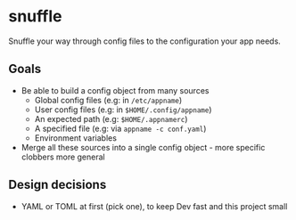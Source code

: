 # snuffle

Snuffle your way through config files to the configuration your app needs.

## Goals

* Be able to build a config object from many sources
    * Global config files (e.g: in `/etc/appname`)
    * User config files (e.g: in `$HOME/.config/appname`)
    * An expected path (e.g: `$HOME/.appnamerc`)
    * A specified file (e.g: via `appname -c conf.yaml`)
    * Environment variables
* Merge all these sources into a single config object - more specific clobbers more general

## Design decisions

* YAML or TOML at first (pick one), to keep Dev fast and this project small

